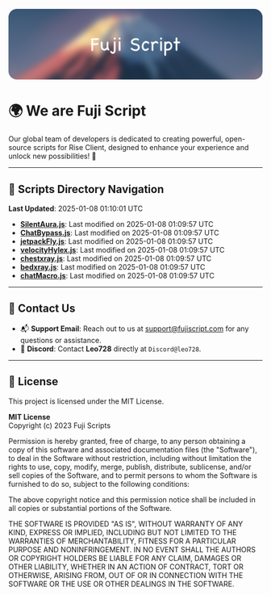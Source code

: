 ![Banner](.github/b.webp)

# 🌍 **We are Fuji Script**

Our global team of developers is dedicated to creating powerful, open-source scripts for Rise Client, designed to enhance your experience and unlock new possibilities! 🌟

---
<!-- SCRIPTS_NAVIGATION_START -->
## 📂 **Scripts Directory Navigation**

**Last Updated**: 2025-01-08 01:10:01 UTC

- **[SilentAura.js](scripts/SilentAura.js)**: Last modified on 2025-01-08 01:09:57 UTC
- **[ChatBypass.js](scripts/ChatBypass.js)**: Last modified on 2025-01-08 01:09:57 UTC
- **[jetpackFly.js](scripts/jetpackFly.js)**: Last modified on 2025-01-08 01:09:57 UTC
- **[velocityHylex.js](scripts/velocityHylex.js)**: Last modified on 2025-01-08 01:09:57 UTC
- **[chestxray.js](scripts/chestxray.js)**: Last modified on 2025-01-08 01:09:57 UTC
- **[bedxray.js](scripts/bedxray.js)**: Last modified on 2025-01-08 01:09:57 UTC
- **[chatMacro.js](scripts/chatMacro.js)**: Last modified on 2025-01-08 01:09:57 UTC

<!-- SCRIPTS_NAVIGATION_END -->

---

## 💬 **Contact Us**  
- 📬 **Support Email**: Reach out to us at [support@fujiscript.com](mailto:support@fujiscript.com) for any questions or assistance.  
- 💬 **Discord**: Contact **Leo728** directly at `Discord@leo728`.

---

## 📜 **License**

This project is licensed under the MIT License.  

**MIT License**  
Copyright (c) 2023 Fuji Scripts  

Permission is hereby granted, free of charge, to any person obtaining a copy of this software and associated documentation files (the "Software"), to deal in the Software without restriction, including without limitation the rights to use, copy, modify, merge, publish, distribute, sublicense, and/or sell copies of the Software, and to permit persons to whom the Software is furnished to do so, subject to the following conditions:  

The above copyright notice and this permission notice shall be included in all copies or substantial portions of the Software.  

THE SOFTWARE IS PROVIDED "AS IS", WITHOUT WARRANTY OF ANY KIND, EXPRESS OR IMPLIED, INCLUDING BUT NOT LIMITED TO THE WARRANTIES OF MERCHANTABILITY, FITNESS FOR A PARTICULAR PURPOSE AND NONINFRINGEMENT. IN NO EVENT SHALL THE AUTHORS OR COPYRIGHT HOLDERS BE LIABLE FOR ANY CLAIM, DAMAGES OR OTHER LIABILITY, WHETHER IN AN ACTION OF CONTRACT, TORT OR OTHERWISE, ARISING FROM, OUT OF OR IN CONNECTION WITH THE SOFTWARE OR THE USE OR OTHER DEALINGS IN THE SOFTWARE.  
